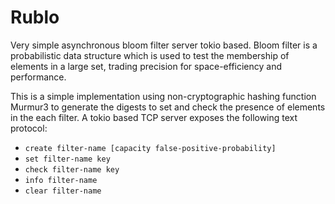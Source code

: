 Rublo
=====

Very simple asynchronous bloom filter server tokio based. Bloom filter is a
probabilistic data structure which is used to test the membership of elements
in a large set, trading precision for space-efficiency and performance.

This is a simple implementation using non-cryptographic hashing function
Murmur3 to generate the digests to set and check the presence of elements in
the each filter. A tokio based TCP server exposes the following text protocol:

- `create filter-name [capacity false-positive-probability]`
- `set filter-name key`
- `check filter-name key`
- `info filter-name`
- `clear filter-name`
